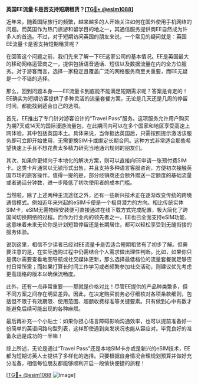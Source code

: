 **英国EE流量卡是否支持短期租赁？[[TG💪+ @esim1088](https://t.me/s/esim1088)]**

近年来，随着国际旅行的频繁，越来越多的人开始关注如何在国外使用手机网络的问题。而英国作为热门旅游和留学目的地之一，其通信服务提供商EE自然成为许多人的首选。不过，对于短期访问英国的朋友来说，一个常见的疑问就是：英国EE流量卡是否支持短期租赁呢？

在回答这个问题之前，我们先来了解一下EE这家公司的基本情况。EE是英国最大的移动网络运营商之一，提供包括语音通话、短信以及数据流量在内的全方位服务。对于游客而言，选择一家稳定且覆盖广泛的网络服务商至关重要，而EE无疑是一个不错的选择。

那么，回到问题本身——EE流量卡到底能不能满足短期需求呢？答案是肯定的！EE确实为短期访客提供了多种灵活的流量套餐方案，无论是几天还是几周的停留时间，都能找到适合自己的选项。

首先，EE推出了专门针对游客设计的“Travel Pass”服务。这项服务允许用户购买为期7天或14天的国际漫游流量包，在此期间内可以在多个国家和地区享受高速上网体验，其中包括英国本土。具体来说，当你抵达英国后，只需按照提示激活该服务即可立即开始使用，无需更换SIM卡或绑定长期合同。这种方式非常适合那些希望快速上手且不想花费太多精力研究当地通讯规则的朋友们。

其次，如果你更倾向于本地化的解决方案，则可以直接向EE申请一张预付费SIM卡。这类卡片通常以无锁形式出售，并且支持多种语言客服咨询，方便初次接触英国市场的旅客操作。值得一提的是，部分经销商还会额外赠送一定额度的基础流量或者通话分钟数，进一步降低了初次使用者的成本门槛。

当然啦，除了上述两种主流途径之外，还有一些新兴技术正在逐渐改变传统的跨境通信模式。例如近年来兴起的eSIM卡便是一个极具潜力的方向。相比传统实体SIM卡，eSIM无需物理安装便可直接通过在线下载方式完成配置，极大简化了跨国间切换网络的过程。而作为行业内的领先者之一，EE也已全面支持eSIM功能，这意味着未来无论你是计划短暂停留还是长期居住，都可以轻松享受到无缝衔接的服务体验。

说到这里，相信不少读者已经对EE流量卡是否适合短期租赁有了初步了解。但需要注意的是，在实际选购过程中仍需结合个人需求做出理性判断。比如，如果你只是偶尔需要查看地图导航或社交媒体更新，那么选择最低档位的流量套餐就足够应付日常所需；而如果打算长时间工作学习或者频繁参加社交活动，则建议优先考虑更高规格的版本以确保流畅度。

此外，还有一点非常重要——那就是价格对比！尽管EE提供的产品种类繁多，但不同方案之间存在明显差异。因此，在决定购买前务必仔细核对各项条款细则，包括但不限于有效期限、使用范围、超额收费标准等关键要素。只有做到心中有数才能避免后续可能出现的各种麻烦。

最后再补充一个小贴士：如果你担心语言障碍影响沟通效率，也可以提前准备好一份简单的英语问路句型列表，这样即使遇到突发状况也能从容应对。毕竟良好的准备永远是成功的一半嘛！

综上所述，无论是通过“Travel Pass”还是本地SIM卡亦或是新兴的eSIM技术，EE都为短期访英人士提供了多样化的选择。只要根据自身情况合理规划预算并做好充分准备，相信每位朋友都能够顺利开启一段愉快便捷的旅程！

[[TG💪+ @esim1088](https://t.me/s/esim1088) ![Image](https://i.postimg.cc/4NQfJmqS/Snipaste-2025-05-13-00-14-12.png)]